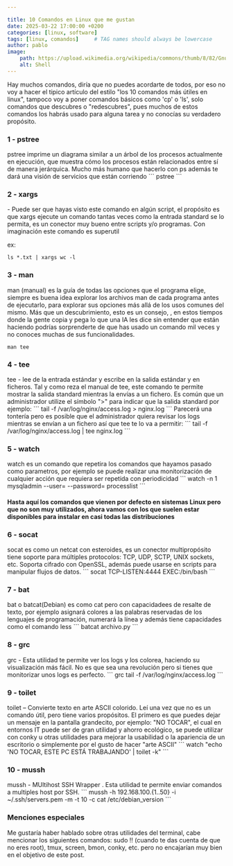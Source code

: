 ```yaml
---

title: 10 Comandos en Linux que me gustan
date: 2025-03-22 17:00:00 +0200
categories: [linux, software]
tags: [linux, comandos]     # TAG names should always be lowercase
author: pablo
image:
    path: https://upload.wikimedia.org/wikipedia/commons/thumb/8/82/Gnu-bash-logo.svg/200px-Gnu-bash-logo.svg.png
    alt: Shell
---
```


Hay muchos comandos, diría que no puedes acordarte de todos, por eso no voy a hacer el tipico artículo del estilo
"los 10 comandos más útiles en linux", tampoco voy a poner comandos básicos como 'cp' o 'ls', solo comandos que descubres o "redescubres",
pues muchos de estos comandos los habrás usado para alguna tarea y no conocías su verdadero propósito.


<h3>1 - pstree</h3>
pstree imprime un diagrama similar a un árbol de los procesos actualmente en ejecución, 
que muestra cómo los procesos están relacionados entre sí de manera jerárquica. Mucho más humano que hacerlo con ps
además te dará una visión de servicios que están corriendo
```
pstree
```
<h3>2 - xargs</h3> - Puede ser que hayas visto este comando en algún script, el propósito es que xargs ejecute un comando tantas veces como la entrada standard
se lo permita, es un conector muy bueno entre scripts y/o programas. Con imaginación este comando es superutil

ex:
```
ls *.txt | xargs wc -l
```
<h3>3 - man</h3> 
man (manual) es la guía de todas las opciones que el programa elige, siempre es buena idea explorar los archivos man de cada programa 
antes de ejecutarlo, para explorar sus opciones más allá de los usos comunes del mismo. Más que un descubrimiento, esto es un consejo,
, en estos tiempos donde la gente copia y pega lo que una IA les dice sin entender que están haciendo 
podrías sorprenderte de que has usado un comando mil veces y no conoces muchas de sus funcionalidades. 

```
man tee
```
<h3>4 - tee</h3>
tee - lee de la entrada estándar y escribe en la salida estándar y en ficheros. 
Tal y como reza el manual de tee, este comando te permite mostrar la salida standard mientras la envías a un fichero. 
Es común que un administrador utilize el símbolo ">" para indicar que la salida standard por ejemplo:
```
tail -f /var/log/nginx/access.log > nginx.log
```
Parecerá una tontería pero es posible que el administrador quiera revisar los logs mientras se envían a un fichero así que tee
te lo va a permitir:
```
tail -f /var/log/nginx/access.log | tee nginx.log
```

<h3>5 - watch</h3>
watch es un comando que repetira los comandos que hayamos pasado como parametros, por ejemplo se puede realizar una monitorización
de cualquier acción que requiera ser repetida con periodicidad
```
watch -n 1 mysqladmin --user=<user> --password=<password> processlist
```

<h4>Hasta aquí los comandos que vienen por defecto en sistemas Linux pero que no son muy utilizados, ahora vamos con los que suelen estar 
disponibles para instalar en casi todas las distribuciones</h4>

<h3>6 - socat</h3>
socat es como un netcat con esteroides, es un conector multipropósito tiene soporte para múltiples protocolos: TCP, UDP, SCTP, UNIX sockets, etc.
Soporta cifrado con OpenSSL, además puede usarse en scripts para manipular flujos de datos. 
```
socat TCP-LISTEN:4444 EXEC:/bin/bash
```
<h3>7 - bat</h3>
bat o batcat(Debian) es como cat pero con capacidadees de resalte de texto, por ejemplo asignará colores a las palabras reservadas de los lenguajes
de programación, numerará la línea y además tiene capacidades como el comando less
```
batcat archivo.py
```

<h3>8 - grc</h3>
grc - Esta utilidad te permite ver los logs y los colorea, haciendo su visualización más fácil. No es que sea una revolución 
pero si tienes que monitorizar unos logs es perfecto.
```
grc tail -f  /var/log/nginx/access.log 
```
<h3>9 - toilet</h3>
toilet – Convierte texto en arte ASCII colorido. Leí una vez que no es un comando útil, pero tiene varios propósitos.
El primero es que puedes dejar un mensaje en la pantalla grandecito, por ejemplo: "NO TOCAR", el cual en entornos IT
puede ser de gran utilidad y ahorro ecológico, se puede utilizar con conky u otras utilidades para mejorar la usabilidad
o la apariencia de un escritorio o simplemente por el gusto de hacer "arte ASCII" 
```
watch "echo 'NO TOCAR, ESTE PC ESTÁ TRABAJANDO' | toilet  -k"  
```

<h3>10 - mussh</h3>
mussh - MUltihost SSH Wrapper . Esta utilidad te permite enviar comandos a multiples host por SSH. 
```
mussh -h 192.168.100.{1..50} -i ~/.ssh/servers.pem -m -t 10 -c cat /etc/debian_version
```
<h3>Menciones especiales</h3>
Me gustaría haber hablado sobre otras utilidades del terminal, cabe mencionar los siguientes comandos:
sudo !! (cuando te das cuenta de que no eres root), tmux, screen, bmon, conky, etc. 
pero no encajarían muy bien en el objetivo de este post.

